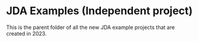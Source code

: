 # JDA Examples (Independent project)

This is the parent folder of all the new JDA example projects that are created in 2023.